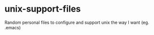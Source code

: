 # unix-support-files
Random personal files to configure and support unix the way I want (eg. .emacs)
